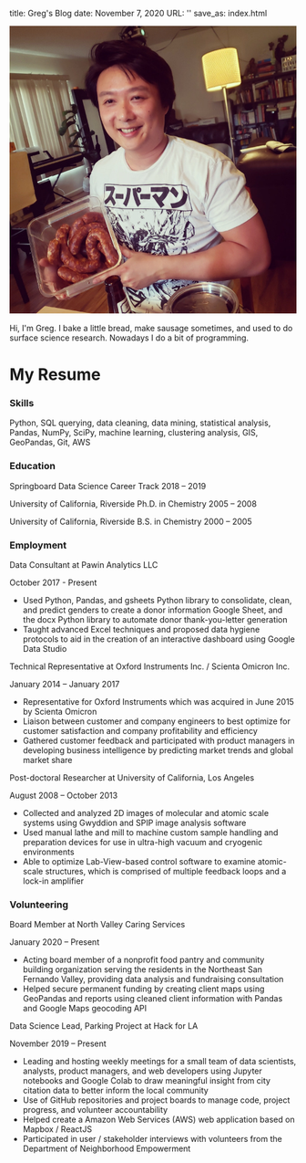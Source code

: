 title: Greg's Blog
date: November 7, 2020
URL: ''
save_as: index.html

![Me](/images/5E2B0435-D1B7-4437-B2DD-728E446B9BD6.jpg)

Hi, I'm Greg. I bake a little bread, make sausage sometimes, and used to do surface science research. Nowadays I do a bit of programming. 

# **My Resume**

### **Skills**

Python, SQL querying, data cleaning, data mining, statistical analysis, Pandas, NumPy, SciPy, machine learning, clustering analysis, GIS, GeoPandas, Git, AWS

### **Education**

Springboard Data Science Career Track 2018 – 2019

University of California, Riverside Ph.D. in Chemistry 2005 – 2008

University of California, Riverside B.S. in Chemistry 2000 – 2005

### **Employment**

Data Consultant at Pawin Analytics LLC

October 2017 - Present

- Used Python, Pandas, and gsheets Python library to consolidate, clean, and predict genders to create a donor information Google Sheet, and the docx Python library to automate donor thank-you-letter generation
- Taught advanced Excel techniques and proposed data hygiene protocols to aid in the creation of an interactive dashboard using Google Data Studio

Technical Representative at Oxford Instruments Inc. / Scienta Omicron Inc.

January 2014 – January 2017

- Representative for Oxford Instruments which was acquired in June 2015 by Scienta Omicron
- Liaison between customer and company engineers to best optimize for customer satisfaction and company profitability and efficiency
- Gathered customer feedback and participated with product managers in developing business intelligence by predicting market trends and global market share

Post-doctoral Researcher at University of California, Los Angeles

August 2008 – October 2013

- Collected and analyzed 2D images of molecular and atomic scale systems using Gwyddion and SPIP image analysis software
- Used manual lathe and mill to machine custom sample handling and preparation devices for use in ultra-high vacuum and cryogenic environments
- Able to optimize Lab-View-based control software to examine atomic-scale structures, which is comprised of multiple feedback loops and a lock-in amplifier

### **Volunteering**

Board Member at North Valley Caring Services

January 2020 – Present

- Acting board member of a nonprofit food pantry and community building organization serving the residents in the Northeast San Fernando Valley, providing data analysis and fundraising consultation
- Helped secure permanent funding by creating client maps using GeoPandas and reports using cleaned client information with Pandas and Google Maps geocoding API

Data Science Lead, Parking Project at Hack for LA

November 2019 – Present

- Leading and hosting weekly meetings for a small team of data scientists, analysts, product managers, and web developers using Jupyter notebooks and Google Colab to draw meaningful insight from city citation data to better inform the local community
- Use of GitHub repositories and project boards to manage code, project progress, and volunteer accountability
- Helped create a Amazon Web Services (AWS) web application based on Mapbox / ReactJS
- Participated in user / stakeholder interviews with volunteers from the Department of Neighborhood Empowerment
